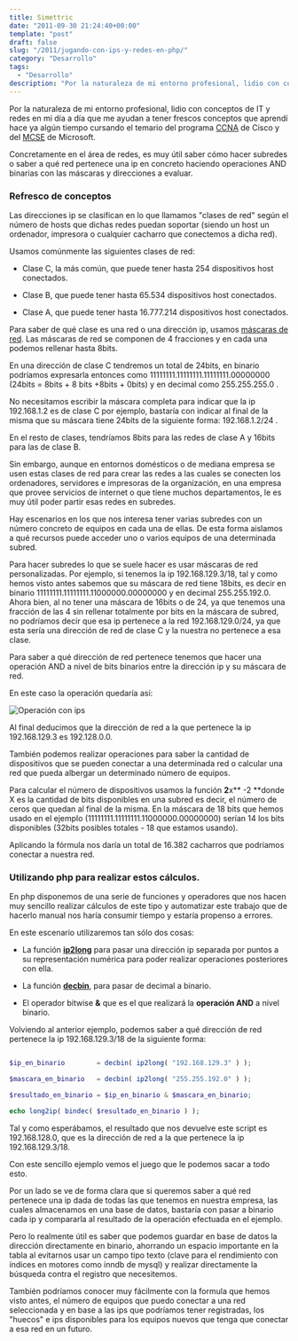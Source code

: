 ```yaml
---
title: Simettric
date: "2011-09-30 21:24:40+00:00"
template: "post"
draft: false
slug: "/2011/jugando-con-ips-y-redes-en-php/"
category: "Desarrollo"
tags:
  - "Desarrollo"
description: "Por la naturaleza de mi entorno profesional, lidio con conceptos de IT y redes en mi día a día que me ayudan a tener frescos conceptos que aprendí hace ya algún tiempo cursando el temario del programa CCNA"
---
```



Por la naturaleza de mi entorno profesional, lidio con conceptos de IT y redes en mi día a día que me ayudan a tener frescos conceptos que aprendí hace ya algún tiempo cursando el temario del programa [CCNA](http://www.cisco.com/web/learning/netacad/course_catalog/CCNAexploration.html) de Cisco y del [MCSE](http://www.microsoft.com/learning/en/us/certification/mcse.aspx) de Microsoft.

Concretamente en el área de redes, es muy útil saber cómo hacer subredes o saber a qué red pertenece una ip en concreto haciendo operaciones AND binarias con las máscaras y direcciones a evaluar.


### Refresco de conceptos


Las direcciones ip se clasifican en lo que llamamos "clases de red" según el número de hosts que dichas redes puedan soportar (siendo un host un ordenador, impresora o cualquier cacharro que conectemos a dicha red).

Usamos comúnmente las siguientes clases de red:



	
  * Clase C, la más común, que puede tener hasta 254 dispositivos host conectados.

	
  * Clase B, que puede tener hasta 65.534 dispositivos host conectados.

	
  * Clase A, que puede tener hasta 16.777.214 dispositivos host conectados.


Para saber de qué clase es una red o una dirección ip, usamos [máscaras de red](http://es.wikipedia.org/wiki/M%C3%A1scara_de_red). Las máscaras de red se componen de 4 fracciones y en cada una podemos rellenar hasta 8bits.

En una dirección de clase C tendremos un total de 24bits, en binario podríamos expresarla entonces como 11111111.11111111.11111111.00000000 (24bits = 8bits + 8 bits +8bits + 0bits) y en decimal como 255.255.255.0 .

No necesitamos escribir la máscara completa para indicar que la ip 192.168.1.2 es de clase C por ejemplo, bastaría con indicar al final de la misma que su máscara tiene 24bits de la siguiente forma: 192.168.1.2/24 .

En el resto de clases, tendríamos 8bits para las redes de clase A y 16bits para las de clase B.

Sin embargo, aunque en entornos domésticos o de mediana empresa se usen estas clases de red para crear las redes a las cuales se conecten los ordenadores, servidores e impresoras de la organización, en una empresa que provee servicios de internet o que tiene muchos departamentos, le es muy útil poder partir esas redes en subredes.

Hay escenarios en los que nos interesa tener varias subredes con un número concreto de equipos en cada una de ellas. De esta forma aislamos a qué recursos puede acceder uno o varios equipos de una determinada subred.

Para hacer subredes lo que se suele hacer es usar máscaras de red personalizadas. Por ejemplo, si tenemos la ip 192.168.129.3/18, tal y como hemos visto antes sabemos que su máscara de red tiene 18bits, es decir en binario 11111111.11111111.11000000.00000000 y en decimal 255.255.192.0. Ahora bien, al no tener una máscara de 16bits o de 24, ya que tenemos una fracción de las 4 sin rellenar totalmente por bits en la máscara de subred, no podríamos decir que esa ip pertenece a la red 192.168.129.0/24, ya que esta sería una dirección de red de clase C y la nuestra no pertenece a esa clase.

Para saber a qué dirección de red pertenece tenemos que hacer una operación AND a nivel de bits binarios entre la dirección ip y su máscara de red.

En este caso la operación quedaría así:

![Operación con ips](/media/and-ips.jpg)

Al final deducimos que la dirección de red a la que pertenece la ip 192.168.129.3 es 192.128.0.0.

También podemos realizar operaciones para saber la cantidad de dispositivos que se pueden conectar a una determinada red o calcular una red que pueda albergar un determinado número de equipos.

Para calcular el número de dispositivos usamos la función **2**x** -2 **donde X es la cantidad de bits disponibles en una subred es decir, el número de ceros que quedan al final de la misma. En la máscara de 18 bits que hemos usado en el ejemplo (11111111.11111111.11000000.00000000) serían 14 los bits disponibles (32bits posibles totales - 18 que estamos usando). 

Aplicando la fórmula nos daría un total de 16.382 cacharros que podríamos conectar a nuestra red.


### Utilizando php para realizar estos cálculos.


En php disponemos de una serie de funciones y operadores que nos hacen muy sencillo realizar cálculos de este tipo y automatizar este trabajo que de hacerlo manual nos haría consumir tiempo y estaría propenso a errores.

En este escenario utilizaremos tan sólo dos cosas:



	
  * La función **[ip2long](http://php.net/manual/es/function.ip2long.php)** para pasar una dirección ip separada por puntos a su representación numérica para poder realizar operaciones posteriores con ella.

	
  * La función **[decbin](http://es.php.net/manual/es/function.decbin.php)**, para pasar de decimal a binario.

	
  * El operador bitwise **&** que es el que realizará la **operación AND** a nivel binario.


Volviendo al anterior ejemplo, podemos saber a qué dirección de red pertenece la ip 192.168.129.3/18 de la siguiente forma:

```php

$ip_en_binario        = decbin( ip2long( "192.168.129.3" ) );

$mascara_en_binario   = decbin( ip2long( "255.255.192.0" ) );

$resultado_en_binario = $ip_en_binario & $mascara_en_binario;

echo long2ip( bindec( $resultado_en_binario ) );

```

Tal y como esperábamos, el resultado que nos devuelve este script es 192.168.128.0, que es la dirección de red a la que pertenece la ip 192.168.129.3/18.

Con este sencillo ejemplo vemos el juego que le podemos sacar a todo esto.

Por un lado se ve de forma clara que si queremos saber a qué red pertenece una ip dada de todas las que tenemos en nuestra empresa, las cuales almacenamos en una base de datos, bastaría con pasar a binario cada ip y compararla al resultado de la operación efectuada en el ejemplo.

Pero lo realmente útil es saber que podemos guardar en base de datos la dirección directamente en binario, ahorrando un espacio importante en la tabla al evitarnos usar un campo tipo texto (clave para el rendimiento con índices en motores como inndb de mysql) y realizar directamente la búsqueda contra el registro que necesitemos.

También podríamos conocer muy fácilmente con la formula que hemos visto antes, el número de equipos que puedo conectar a una red seleccionada y en base a las ips que podríamos tener registradas, los "huecos" e ips disponibles para los equipos nuevos que tenga que conectar a esa red en un futuro.